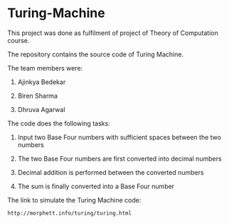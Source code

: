 # Turing-Machine

This project was done as fulfilment of project of Theory of Computation course.

The repository contains the source code of Turing Machine.

The team members were:

1. Ajinkya Bedekar

2. Biren Sharma

3. Dhruva Agarwal

The code does the following tasks:

1. Input two Base Four numbers with sufficient spaces between the two numbers

2. The two Base Four numbers are first converted into decimal numbers

3. Decimal addition is performed between the converted numbers

4. The sum is finally converted into a Base Four number

The link to simulate the Turing Machine code:

    http://morphett.info/turing/turing.html